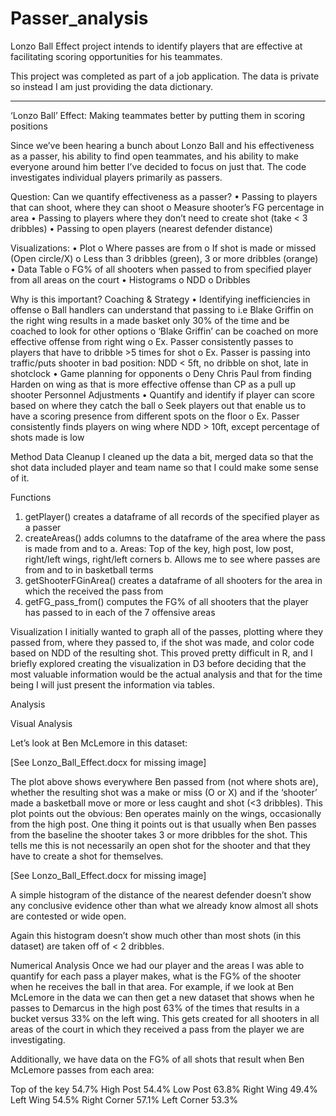 # Passer_analysis
Lonzo Ball Effect project intends to identify players that are effective at facilitating scoring opportunities for his teammates.

This project was completed as part of a job application. The data is private so instead I am just providing the data dictionary.

-------------------------------------------------------------------------------

‘Lonzo Ball’ Effect: Making teammates better by putting them in scoring positions

Since we’ve been hearing a bunch about Lonzo Ball and his effectiveness as a passer, his ability to find open teammates, and his ability to make everyone around him better I’ve decided to focus on just that. The code investigates individual players primarily as passers.

Question: Can we quantify effectiveness as a passer?
•	Passing to players that can shoot, where they can shoot 
o	Measure shooter’s FG percentage in area
•	Passing to players where they don’t need to create shot (take < 3 dribbles)
•	Passing to open players (nearest defender distance)

Visualizations:
•	Plot
o	Where passes are from
o	If shot is made or missed (Open circle/X)
o	Less than 3 dribbles (green), 3 or more dribbles (orange)
•	Data Table
o	FG% of all shooters when passed to from specified player from all areas on the court
•	Histograms
o	NDD
o	Dribbles

Why is this important?
Coaching & Strategy
•	Identifying inefficiencies in offense
o	Ball handlers can understand that passing to i.e Blake Griffin on the right wing results in a made basket only 30% of the time and be coached to look for other options
o	‘Blake Griffin’ can be coached on more effective offense from right wing
o	Ex. Passer consistently passes to players that have to dribble >5 times for shot
o	Ex. Passer is passing into traffic/puts shooter in bad position: NDD < 5ft, no dribble on shot, late in shotclock
•	Game planning for opponents
o	Deny Chris Paul from finding Harden on wing as that is more effective offense than CP as a pull up shooter
Personnel Adjustments
•	Quantify and identify if player can score based on where they catch the ball 
o	Seek players out that enable us to have a scoring presence from different spots on the floor
o	Ex. Passer consistently finds players on wing where NDD > 10ft, except percentage of shots made is low


Method
Data Cleanup 
I cleaned up the data a bit, merged data so that the shot data included player and team name so that I could make some sense of it. 

Functions
1.	getPlayer() creates a dataframe of all records of the specified player as a passer
2.	createAreas() adds columns to the dataframe of the area where the pass is made from and to
a.	Areas: Top of the key, high post, low post, right/left wings, right/left corners
b.	Allows me to see where passes are from and to in basketball terms
3.	getShooterFGinArea() creates a dataframe of all shooters for the area in which the received the pass from
4.	getFG_pass_from() computes the FG% of all shooters that the player has passed to in each of the 7 offensive areas

Visualization
I initially wanted to graph all of the passes, plotting where they passed from, where they passed to, if the shot was made, and color code based on NDD of the resulting shot. This proved pretty difficult in R, and I briefly explored creating the visualization in D3 before deciding that the most valuable information would be the actual analysis and that for the time being I will just present the information via tables. 

Analysis

Visual Analysis

Let’s look at Ben McLemore in this dataset:
 
 [See Lonzo_Ball_Effect.docx for missing image]

The plot above shows everywhere Ben passed from (not where shots are), whether the resulting shot was a make or miss (O or X) and if the ‘shooter’ made a basketball move or more or less caught and shot (<3 dribbles). This plot points out the obvious: Ben operates mainly on the wings, occasionally from the high post. One thing it points out is that usually when Ben passes from the baseline the shooter takes 3 or more dribbles for the shot. This tells me this is not necessarily an open shot for the shooter and that they have to create a shot for themselves. 

  [See Lonzo_Ball_Effect.docx for missing image]


A simple histogram of the distance of the nearest defender doesn’t show any conclusive evidence other than what we already know almost all shots are contested or wide open.

 
Again this histogram doesn’t show much other than most shots (in this dataset) are taken off of < 2 dribbles. 

Numerical Analysis
Once we had our player and the areas I was able to quantify for each pass a player makes, what is the FG% of the shooter when he receives the ball in that area. For example, if we look at Ben McLemore in the data we can then get a new dataset that shows when he passes to Demarcus in the high post 63% of the times that results in a bucket versus 33% on the left wing. This gets created for all shooters in all areas of the court in which they received a pass from the player we are investigating.

Additionally, we have data on the FG% of all shots that result when Ben McLemore passes from each area:

Top of the key	54.7%
High Post	54.4%
Low Post	63.8%
Right Wing	49.4%
Left Wing	54.5%
Right Corner	57.1%
Left Corner	53.3%


